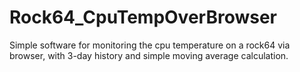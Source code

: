 # Rock64_CpuTempOverBrowser

Simple software for monitoring the cpu temperature on a rock64 via browser, with 3-day history and simple moving average calculation.
